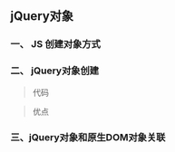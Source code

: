 ## jQuery对象

### 一、 JS 创建对象方式









### 二、 jQuery对象创建



> 代码







> 优点





### 三、jQuery对象和原生DOM对象关联





